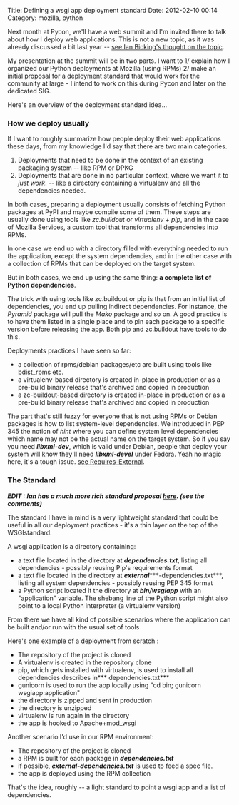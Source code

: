 Title: Defining a wsgi app deployment standard
Date: 2012-02-10 00:14
Category: mozilla, python

Next month at Pycon, we'll have a web summit and I'm invited there to
talk about how I deploy web applications. This is not a new topic, as it
was already discussed a bit last year -- [see Ian Bicking's thought on
the topic][].   
  
My presentation at the summit will be in two parts. I want to 1/
explain how I organized our Python deployments at Mozilla (using RPMs)
2/ make an initial proposal for a deployment standard that would work
for the community at large - I intend to work on this during Pycon and
later on the dedicated SIG.   
  
Here's an overview of the deployment standard idea...   
### How we deploy usually

  
If I want to roughly summarize how people deploy their web applications
these days, from my knowledge I'd say that there are two main
categories.   
1.  Deployments that need to be done in the context of an existing
    packaging system -- like RPM or DPKG
2.  Deployments that are done in no particular context, where we want it
    to *just work*. -- like a directory containing a virtualenv and all
    the dependencies needed.

  
In both cases, preparing a deployment usually consists of fetching
Python packages at PyPI and maybe compile some of them. These steps are
usually done using tools like *zc.buildout* or *virtualenv + pip*, and
in the case of Mozilla Services, a custom tool that transforms all
dependencies into RPMs.   
  
In one case we end up with a directory filled with everything needed to
run the application, except the system dependencies, and in the other
case with a collection of RPMs that can be deployed on the target
system.   
  
But in both cases, we end up using the same thing: **a complete list of
Python dependencies**.   
  
The trick with using tools like zc.buildout or pip is that from an
initial list of dependencies, you end up pulling indirect dependencies.
For instance, the *Pyramid* package will pull the *Mako* package and so
on. A good practice is to have them listed in a single place and to pin
each package to a specific version before releasing the app. Both pip
and zc.buildout have tools to do this.   
  
Deployments practices I have seen so far:   
-   a collection of rpms/debian packages/etc are built using tools like
    bdist\_rpms etc.
-   a virtualenv-based directory is created in-place in production or as
    a pre-build binary release that's archived and copied in production
-   a zc-buildout-based directory is created in-place in production or
    as a pre-build binary release that's archived and copied in
    production

  
The part that's still fuzzy for everyone that is not using RPMs or
Debian packages is how to list system-level dependencies. We introduced
in PEP 345 the notion of *hint* where you can define system level
dependencies which name may not be the actual name on the target system.
So if you say you need ***libxml-dev***, which is valid under Debian,
people that deploy your system will know they'll need ***libxml-devel***
under Fedora. Yeah no magic here, it's a tough issue. [see
Requires-External][].   
### The Standard

  
***EDIT : Ian has a much more rich standard proposal [here][]. (see the
comments)***   
  
The standard I have in mind is a very lightweight standard that could
be useful in all our deployment practices - it's a thin layer on the top
of the WSGIstandard.   
  
A wsgi application is a directory containing:   
-   a text file located in the directory at ***dependencies.txt***,
    listing all dependencies - possibly reusing Pip's requirements
    format
-   a text file located in the directory at
    ***external******-dependencies.txt***, listing all system
    dependencies - possibly reusing PEP 345 format
-   a Python script located it the directory at ***bin/wsgiapp*** with
    an "application" variable. The shebang line of the Python script
    might also point to a local Python interpreter (a virtualenv
    version)

  
From there we have all kind of possible scenarios where the application
can be built and/or run with the usual set of tools   
  
Here's one example of a deployment from scratch :   
-   The repository of the project is cloned
-   A virtualenv is created in the repository clone
-   pip, which gets installed with virtualenv, is used to install all
    dependencies describes in*** dependencies.txt***
-   gunicorn is used to run the app locally using "cd bin; gunicorn
    wsgiapp:application"
-   the directory is zipped and sent in production
-   the directory is unzipped
-   virtualenv is run again in the directory
-   the app is hooked to Apache+mod\_wsgi

  
Another scenario I'd use in our RPM environment:   
-   The repository of the project is cloned
-   a RPM is built for each package in ***dependencies.txt***
-   if possible, ***external-dependencies.txt*** is used to feed a spec
    file.
-   the app is deployed using the RPM collection

  
That's the idea, roughly -- a light standard to point a wsgi app and a
list of dependencies.

  [see Ian Bicking's thought on the topic]: http://blog.ianbicking.org/2011/03/31/python-webapp-package/
  [see Requires-External]: http://www.python.org/dev/peps/pep-0345/#requires-external-multiple-use
  [here]: https://github.com/ianb/pywebapp/blob/master/docs/spec.txt
